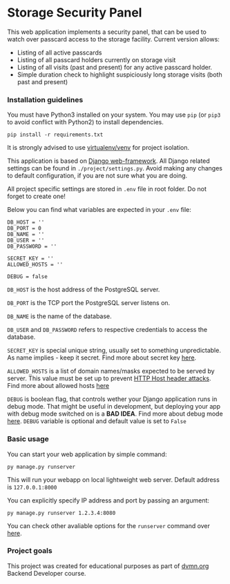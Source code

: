 # Storage Security Panel

This web application implements a security panel, that can be used to watch over passcard access to the storage facility.
Current version allows:
- Listing of all active passcards
- Listing of all passcard holders currently on storage visit
- Listing of all visits (past and present) for any active passcard holder.
- Simple duration check to highlight suspiciously long storage visits (both past and present)

### Installation guidelines

You must have Python3 installed on your system.
You may use `pip` (or `pip3` to avoid conflict with Python2) to install dependencies.
```
pip install -r requirements.txt
```
It is strongly advised to use [virtualenv/venv](https://docs.python.org/3/library/venv.html) for project isolation.

This application is based on [Django web-framework](https://www.djangoproject.com/). All Django related settings can be found in `./project/settings.py`. Avoid making any changes to default configuration, if you are not sure what you are doing.

All project specific settings are stored in `.env` file in root folder. Do not forget to create one!

Below you can find what variables are expected in your `.env` file:

```
DB_HOST = ''
DB_PORT = 0
DB_NAME = ''
DB_USER = ''
DB_PASSWORD = ''

SECRET_KEY = ''
ALLOWED_HOSTS = ''

DEBUG = false
```

`DB_HOST` is the host address of the PostgreSQL server.

`DB_PORT` is the TCP port the PostgreSQL server listens on.

`DB_NAME` is the name of the database.

`DB_USER` and `DB_PASSWORD` refers to respective credentials to access the database.

`SECRET_KEY` is special unique string, usually set to something unpredictable. As name implies - keep it secret. Find more about secret key [here](https://docs.djangoproject.com/en/3.2/ref/settings/#secret-key).

`ALLOWED_HOSTS` is a list of domain names/masks expected to be served by server. This value must be set up to prevent [HTTP Host header attacks](https://docs.djangoproject.com/en/3.2/topics/security/#host-headers-virtual-hosting). Find more about allowed hosts [here](https://docs.djangoproject.com/en/3.2/ref/settings/#allowed-hosts)

`DEBUG` is boolean flag, that controls wether your Django application runs in debug mode. That might be useful in development, but deploying your app with debug mode switched on is a **BAD IDEA**. Find more about debug mode [here](https://docs.djangoproject.com/en/3.2/ref/settings/#debug). `DEBUG` variable is optional and default value is set to `False`

### Basic usage

You can start your web application by simple command:

```
py manage.py runserver
```

This will run your webapp on local lightweight web server. Default address is `127.0.0.1:8000`

You can explicitly specify IP address and port by passing an argument:
```
py manage.py runserver 1.2.3.4:8080
```

You can check other avaliable options for the `runserver` command over [here](https://docs.djangoproject.com/en/3.2/ref/django-admin/#runserver).

### Project goals

This project was created for educational purposes as part of [dvmn.org](https://dvmn.org/) Backend Developer course.